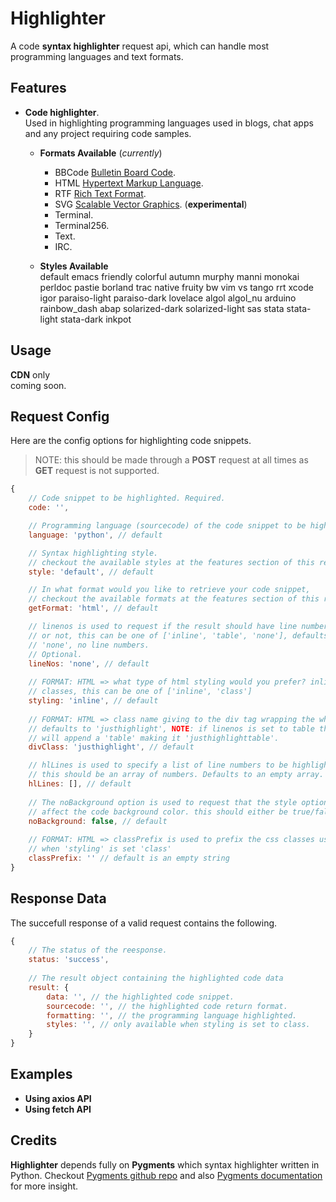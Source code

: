 # Highlighter

A code **syntax highlighter** request api, which can handle most programming languages and text formats.


## Features

* **Code highlighter**.  
Used in highlighting programming languages used in blogs, chat apps and any project requiring code samples.

  * **Formats Available** (_currently_)
    * BBCode [Bulletin Board Code](https://en.wikipedia.org/wiki/BBCode).
    * HTML [Hypertext Markup Language](https://www.w3schools.com/html/html_intro.asp).
    * RTF [Rich Text Format](https://en.wikipedia.org/wiki/Rich_Text_Format).
    * SVG [Scalable Vector Graphics](https://developer.mozilla.org/en-US/docs/Web/SVG). (**experimental**)
    * Terminal.
    * Terminal256.
    * Text.
    * IRC.

  * **Styles Available**  
    default emacs friendly colorful autumn murphy manni monokai perldoc pastie borland trac native fruity bw vim vs tango rrt xcode igor paraiso-light paraiso-dark lovelace algol algol_nu arduino rainbow_dash abap solarized-dark solarized-light sas stata stata-light stata-dark inkpot


## Usage
**CDN** only  
coming soon.


## Request Config

Here are the config options for highlighting code snippets.  
>NOTE: this should be made through a **POST** request at all times as **GET** request is not supported.

```javascript
{
    // Code snippet to be highlighted. Required.
    code: '',

    // Programming language (sourcecode) of the code snippet to be highlighted. Required. 
    language: 'python', // default

    // Syntax highlighting style.
    // checkout the available styles at the features section of this readme.
    style: 'default', // default

    // In what format would you like to retrieve your code snippet,
    // checkout the available formats at the features section of this readme.
    getFormat: 'html', // default

    // linenos is used to request if the result should have line numbers
    // or not, this can be one of ['inline', 'table', 'none'], defaults to
    // 'none', no line numbers.
    // Optional.
    lineNos: 'none', // default
    
    // FORMAT: HTML => what type of html styling would you prefer? inline styling or
    // classes, this can be one of ['inline', 'class']
    styling: 'inline', // default
    
    // FORMAT: HTML => class name giving to the div tag wrapping the whole code block
    // defaults to 'justhighlight', NOTE: if linenos is set to table this
    // will append a 'table' making it 'justhighlighttable'.
    divClass: 'justhighlight', // default

    // hlLines is used to specify a list of line numbers to be highlighted in your code snippet
    // this should be an array of numbers. Defaults to an empty array.
    hlLines: [], // default
    
    // The noBackground option is used to request that the style option selected should not
    // affect the code background color. this should either be true/false 
    noBackground: false, // default
    
    // FORMAT: HTML => classPrefix is used to prefix the css classes used
    // when 'styling' is set 'class'
    classPrefix: '' // default is an empty string
}
```

## Response Data

The succefull response of a valid request contains the following.

```javascript
{
    // The status of the reesponse.
    status: 'success',
    
    // The result object containing the highlighted code data
    result: {
        data: '', // the highlighted code snippet.
        sourcecode: '', // the highlighted code return format. 
        formatting: '', // the programming language highlighted.
        styles: '', // only available when styling is set to class.
    }
}
```

## Examples

* **Using axios API**
* **Using fetch API**


## Credits

**Highlighter** depends fully on **Pygments** which syntax highlighter written in Python. Checkout [Pygments github repo](https://github.com/pygments/pygments) and also [Pygments documentation](https://pygments.org/) for more insight.